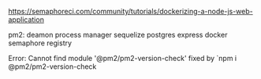 https://semaphoreci.com/community/tutorials/dockerizing-a-node-js-web-application

pm2: deamon process manager
sequelize
postgres
express
docker
semaphore registry

Error: Cannot find module '@pm2/pm2-version-check'
fixed by `npm i @pm2/pm2-version-check